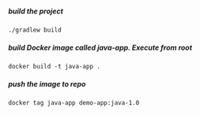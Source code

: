 ##### build the project

    ./gradlew build

##### build Docker image called java-app. Execute from root

    docker build -t java-app .
    
##### push the image to repo 

    docker tag java-app demo-app:java-1.0
    
